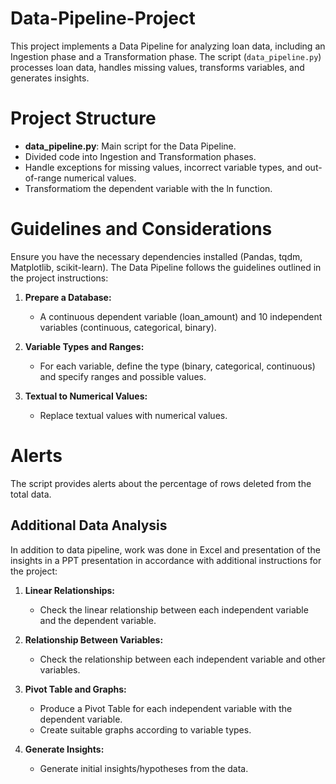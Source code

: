 # Data-Pipeline-Project
This project implements a Data Pipeline for analyzing loan data, including an Ingestion phase and a Transformation phase. The script (`data_pipeline.py`) processes loan data, handles missing values, transforms variables, and generates insights.
# Project Structure
- **data_pipeline.py**: Main script for the Data Pipeline.
- Divided code into Ingestion and Transformation phases.
- Handle exceptions for missing values, incorrect variable types, and out-of-range numerical values.
- Transformatiom the dependent variable with the ln function.
# Guidelines and Considerations
Ensure you have the necessary dependencies installed (Pandas, tqdm, Matplotlib, scikit-learn).
The Data Pipeline follows the guidelines outlined in the project instructions:
1. **Prepare a Database:**
   - A continuous dependent variable (loan_amount) and 10 independent variables (continuous, categorical, binary).

2. **Variable Types and Ranges:**
   - For each variable, define the type (binary, categorical, continuous) and specify ranges and possible values.

3. **Textual to Numerical Values:**
   - Replace textual values with numerical values.

# Alerts
The script provides alerts about the percentage of rows deleted from the total data.

## Additional Data Analysis
In addition to data pipeline, work was done in Excel and presentation of the insights in a PPT presentation in accordance with additional instructions for the project:
1. **Linear Relationships:**
   - Check the linear relationship between each independent variable and the dependent variable.

2. **Relationship Between Variables:**
   - Check the relationship between each independent variable and other variables.

3. **Pivot Table and Graphs:**
   - Produce a Pivot Table for each independent variable with the dependent variable.
   - Create suitable graphs according to variable types.
       
4. **Generate Insights:**
   - Generate initial insights/hypotheses from the data.
